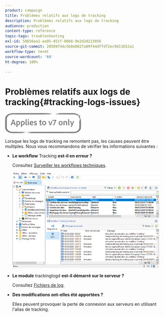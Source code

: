 ```yaml
---
product: campaign
title: Problèmes relatifs aux logs de tracking
description: Problèmes relatifs aux logs de tracking
audience: production
content-type: reference
topic-tags: troubleshooting
exl-id: 58656aa1-aa95-451f-80b8-9e2d28223056
source-git-commit: 20509f44c5b8e0827a09f44dffdf2ec9d11652a1
workflow-type: tm+mt
source-wordcount: '69'
ht-degree: 100%

---
```


# Problèmes relatifs aux logs de tracking{#tracking-logs-issues}

![](../../assets/v7-only.svg)

Lorsque les logs de tracking ne remontent pas, les causes peuvent être multiples. Nous vous recommandons de vérifier les informations suivantes :

* **Le workflow** Tracking **est-il en erreur ?**

   Consultez [Surveiller les workflows techniques](../../workflow/using/monitoring-technical-workflows.md).

   ![](assets/tracking_scheduled_task.png)

* **Le module** trackinglogd **est-il démarré sur le serveur ?**

   Consultez [Fichiers de log](../../production/using/log-files.md).

* **Des modifications ont-elles été apportées ?**

   Elles peuvent provoquer la perte de connexion aux serveurs en utilisant l&#39;alias de tracking.

